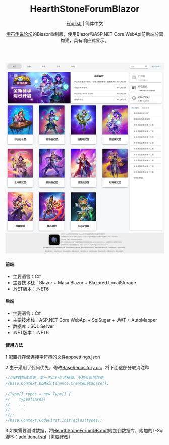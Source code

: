 <h1 align="center">HearthStoneForumBlazor</h1>

<div align="center">

[English](./README.en.md) | 简体中文

[炉石传说论坛](https://github.com/Yu-Core/HearthstoneForum)的Blazor重制版，使用Blazor和ASP.NET Core WebApi前后端分离构建，具有响应式显示。

<br/>

<br/>

![输入图片说明](Images/%E7%BD%91%E9%A1%B5%E6%8D%95%E8%8E%B7_24-9-2022_101824_localhost.jpeg)

</div>

#### 前端

- 主要语言：C#
- 主要技术栈：Blazor + Masa Blazor + Blazored.LocalStorage
- .NET版本：.NET6

#### 后端

- 主要语言：C#
- 主要技术栈：ASP.NET Core WebApi + SqlSugar + JWT + AutoMapper
- 数据库：SQL Server
- .NET版本：.NET6

#### 使用方法

1.配置好存储连接字符串的文件[appsettings.json](./HearthStoneForum.WebApi/appsettings.json)

2.由于采用了代码优先，修改[BaseRepository.cs](./HearthStoneForum.Repository/BaseRepository.cs)，将下面这部分取消注释

```C#
//创建数据库及表，第一次运行后注释掉，不然会影响性能
//base.Context.DbMaintenance.CreateDatabase();

//Type[] types = new Type[] { 
//    typeof(Area)
//    ...
//    ...
//};
//base.Context.CodeFirst.InitTables(types);
```

3.如果需要测试数据，将[HearthStoneForumDB.mdf](./TestData/HearthStoneForumDB.mdf)附加到数据库，附加的T-Sql脚本：[additional.sql](./TestData/additional.sql)（需要修改）

